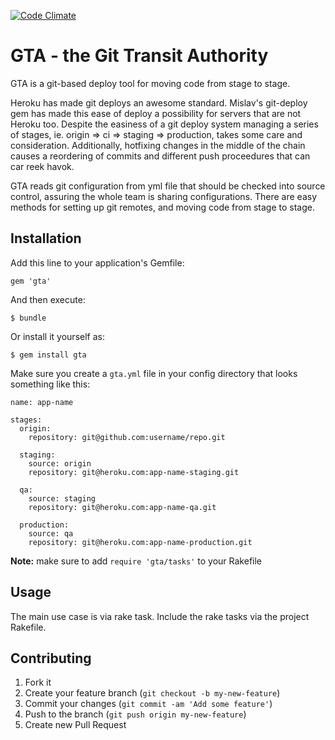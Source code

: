 [![Code Climate](https://codeclimate.com/github/company/gta.png)](https://codeclimate.com/github/company/gta)

# GTA - the Git Transit Authority

GTA is a git-based deploy tool for moving code from stage to stage.

Heroku has made git deploys an awesome standard. Mislav's git-deploy gem
has made this ease of deploy a possibility for servers that are not
Heroku too. Despite the easiness of a git deploy system managing a
series of stages, ie. origin => ci => staging => production, takes some
care and consideration. Additionally, hotfixing changes in the middle of
the chain causes a reordering of commits and different push proceedures
that can car reek havok.

GTA reads git configuration from yml file that should be checked into
source control, assuring the whole team is sharing configurations. There
are easy methods for setting up git remotes, and moving code from stage
to stage.

## Installation

Add this line to your application's Gemfile:

    gem 'gta'

And then execute:

    $ bundle

Or install it yourself as:

    $ gem install gta

Make sure you create a `gta.yml` file in your config directory that looks something like this:

    name: app-name

    stages:
      origin:
        repository: git@github.com:username/repo.git

      staging:
        source: origin
        repository: git@heroku.com:app-name-staging.git

      qa:
        source: staging
        repository: git@heroku.com:app-name-qa.git

      production:
        source: qa
        repository: git@heroku.com:app-name-production.git

**Note:** make sure to add `require 'gta/tasks'` to your Rakefile


## Usage

The main use case is via rake task. Include the rake tasks via the
project Rakefile.



## Contributing

1. Fork it
2. Create your feature branch (`git checkout -b my-new-feature`)
3. Commit your changes (`git commit -am 'Add some feature'`)
4. Push to the branch (`git push origin my-new-feature`)
5. Create new Pull Request
